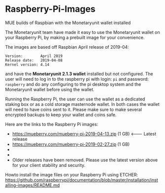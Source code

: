 # Raspberry-Pi-Images
MUE builds of Raspbian with the Monetaryunit wallet installed

The Monetaryunit team have made it easy to use the Monetaryunit wallet on your Raspberry Pi, by making a prebuilt image for your convenience. 

The images are based off Raspbian April release of 2019-04: 

    Version:        April 2019
    Release date:   2019-04-08
    Kernel version: 4.14

and have the **Monetaryunit 2.1.3 wallet** installed but not configured. The user will need to log in to the raspberry pi with login: `pi` and password: `raspberry` and do any configuring to the pi desktop system and the Monetaryunit wallet before using the wallet.

Running the Raspberry Pi, the user can use the wallet as a dedicated staking box or as a cold storage masternode wallet. In both cases the wallet will need to have coins sent to it. Please make sure to make several encrypted backups to keep your wallet and coins safe.

Here are the links to the Raspberry Pi images:

* https://mueberry.com/mueberry-pi-2019-04-13.zip (1 GB) <--- Latest release 
* https://mueberry.com/mueberry-pi-2019-02-27.zip (1 GB)
* 
*
* Older releases have been removed. Please use the latest version above for your client stability and security.


Howto install the image files on your Raspberry Pi using ETCHER:
https://github.com/raspberrypi/documentation/blob/master/installation/installing-images/README.md
